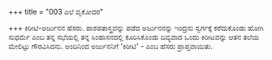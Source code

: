 +++
title = "003 ಎಲೆ ವೃಕೋದರ"

+++
ಕಿರೀಟಿ-ಅರ್ಜುನನ ಹೆಸರು. ಪಾಶಪತಾಸ್ತ್ರವನ್ನು ಪಡೆದ ಅರ್ಜುನನನ್ನು ಇಂದ್ರನು ಸ್ವರ್ಗಕ್ಕೆ ಕರೆದುಕೊಂಡು ಹೋಗಿ ಸುಧರ್ಮೆ ಎಂಬ ತನ್ನ ಸಭೆಯಲ್ಲಿ ತನ್ನ ಸಿಂಹಾಸನದಲ್ಲಿ ಕೂರಿಸಿಕೊಂಡು ದಿವ್ಯವಾದ ಒಂದು ಕಿರೀಟವನ್ನು ಆತನ ತಲೆಯ ಮೇಲಿಟ್ಟು ಗೌರವಿಸಿದನು. ಅಂದಿನಿಂದ ಅರ್ಜುನನಿಗೆ 'ಕಿರೀಟಿ' - ಎಂಬ ಹೆಸರು ಪ್ರಾಪ್ತವಾಯಿತು.